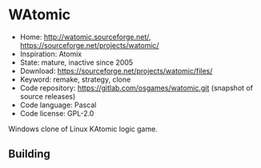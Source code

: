 # WAtomic

- Home: http://watomic.sourceforge.net/, https://sourceforge.net/projects/watomic/
- Inspiration: Atomix
- State: mature, inactive since 2005
- Download: https://sourceforge.net/projects/watomic/files/
- Keyword: remake, strategy, clone
- Code repository: https://gitlab.com/osgames/watomic.git (snapshot of source releases)
- Code language: Pascal
- Code license: GPL-2.0

Windows clone of Linux KAtomic logic game.

## Building
